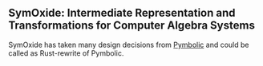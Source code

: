 ## SymOxide: Intermediate Representation and Transformations for Computer Algebra Systems

SymOxide has taken many design decisions from
[Pymbolic](https://github.com/inducer/pymbolic) and could be called as
Rust-rewrite of Pymbolic.
